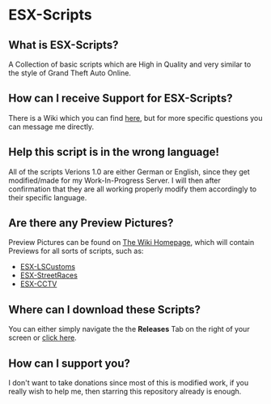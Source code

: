 # ESX-Scripts
## What is ESX-Scripts?
A Collection of basic scripts which are High in Quality and very similar to the style of Grand Theft Auto Online.

## How can I receive Support for ESX-Scripts?
There is a Wiki which you can find [here](https://github.com/ItzCelyrian/ESX-Scripts/wiki), but for more specific questions you can message me directly.

## Help this script is in the wrong language!
All of the scripts Verions 1.0 are either German or English, since they get modified/made for my Work-In-Progress Server.
I will then after confirmation that they are all working properly modify them accordingly to their specific language.

## Are there any Preview Pictures?
Preview Pictures can be found on [The Wiki Homepage](https://github.com/ItzCelyrian/ESX-Scripts/wiki), which will contain Previews for all sorts of scripts, such as:
* [ESX-LSCustoms](https://github.com/ItzCelyrian/ESX-Scripts/tree/main/esx_lscustoms)
* [ESX-StreetRaces](https://github.com/ItzCelyrian/ESX-Scripts/tree/main/esx_streetraces)
* [ESX-CCTV](https://github.com/ItzCelyrian/ESX-Scripts/tree/main/esx_cctv)

## Where can I download these Scripts?
You can either simply navigate the the **Releases** Tab on the right of your screen or [click here](https://github.com/ItzCelyrian/ESX-Scripts/releases).

## How can I support you?
I don't want to take donations since most of this is modified work, if you really wish to help me, then starring this repository already is enough.
